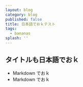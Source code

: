 ```yaml
---
layout: blog
category: blog
published: false
title: 日本語でおｋテスト
tags:
  - bananas
splash: ''
---
```

## タイトルも日本語でおｋ

- Markdown でおｋ
- Markdown でおｋ

